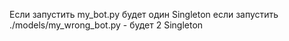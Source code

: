 Если запустить my_bot.py будет один Singleton
если запустить ./models/my_wrong_bot.py - будет 2 Singleton
